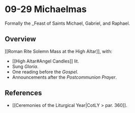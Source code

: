 # 09-29 Michaelmas
Formally the _Feast of Saints Michael, Gabriel, and Raphael.
## Overview
[[Roman Rite Solemn Mass at the High Altar]], with:

- [[High Altar#Angel Candles]] lit.
- Sung _Gloria_.
- One reading before the _Gospel_.
- Announcements after the _Postcommunion Prayer_.

## References
- [[Ceremonies of the Liturgical Year|CotLY > par. 360]].
